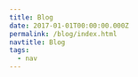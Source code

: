 ```yaml
---
title: Blog
date: 2017-01-01T00:00:00.000Z
permalink: /blog/index.html
navtitle: Blog
tags:
  - nav
---
```


